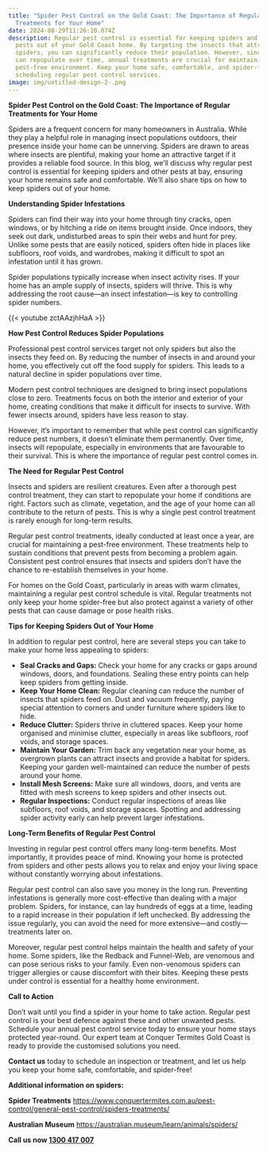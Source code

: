 ```yaml
---
title: "Spider Pest Control on the Gold Coast: The Importance of Regular
  Treatments for Your Home"
date: 2024-08-29T11:26:10.074Z
description: Regular pest control is essential for keeping spiders and other
  pests out of your Gold Coast home. By targeting the insects that attract
  spiders, you can significantly reduce their population. However, since pests
  can repopulate over time, annual treatments are crucial for maintaining a
  pest-free environment. Keep your home safe, comfortable, and spider-free by
  scheduling regular pest control services.
image: img/untitled-design-2-.png
---
```

**Spider Pest Control on the Gold Coast: The Importance of Regular Treatments for Your Home**

Spiders are a frequent concern for many homeowners in Australia. While they play a helpful role in managing insect populations outdoors, their presence inside your home can be unnerving. Spiders are drawn to areas where insects are plentiful, making your home an attractive target if it provides a reliable food source. In this blog, we’ll discuss why regular pest control is essential for keeping spiders and other pests at bay, ensuring your home remains safe and comfortable. We’ll also share tips on how to keep spiders out of your home.

**Understanding Spider Infestations**

Spiders can find their way into your home through tiny cracks, open windows, or by hitching a ride on items brought inside. Once indoors, they seek out dark, undisturbed areas to spin their webs and hunt for prey. Unlike some pests that are easily noticed, spiders often hide in places like subfloors, roof voids, and wardrobes, making it difficult to spot an infestation until it has grown.

Spider populations typically increase when insect activity rises. If your home has an ample supply of insects, spiders will thrive. This is why addressing the root cause—an insect infestation—is key to controlling spider numbers.

{{< youtube zctAAzjhHaA >}}

**How Pest Control Reduces Spider Populations**

Professional pest control services target not only spiders but also the insects they feed on. By reducing the number of insects in and around your home, you effectively cut off the food supply for spiders. This leads to a natural decline in spider populations over time.

Modern pest control techniques are designed to bring insect populations close to zero. Treatments focus on both the interior and exterior of your home, creating conditions that make it difficult for insects to survive. With fewer insects around, spiders have less reason to stay.

However, it’s important to remember that while pest control can significantly reduce pest numbers, it doesn’t eliminate them permanently. Over time, insects will repopulate, especially in environments that are favourable to their survival. This is where the importance of regular pest control comes in.

**The Need for Regular Pest Control**

Insects and spiders are resilient creatures. Even after a thorough pest control treatment, they can start to repopulate your home if conditions are right. Factors such as climate, vegetation, and the age of your home can all contribute to the return of pests. This is why a single pest control treatment is rarely enough for long-term results.

Regular pest control treatments, ideally conducted at least once a year, are crucial for maintaining a pest-free environment. These treatments help to sustain conditions that prevent pests from becoming a problem again. Consistent pest control ensures that insects and spiders don’t have the chance to re-establish themselves in your home.

For homes on the Gold Coast, particularly in areas with warm climates, maintaining a regular pest control schedule is vital. Regular treatments not only keep your home spider-free but also protect against a variety of other pests that can cause damage or pose health risks.

**Tips for Keeping Spiders Out of Your Home**

In addition to regular pest control, here are several steps you can take to make your home less appealing to spiders:

* **Seal Cracks and Gaps:** Check your home for any cracks or gaps around windows, doors, and foundations. Sealing these entry points can help keep spiders from getting inside.
* **Keep Your Home Clean:** Regular cleaning can reduce the number of insects that spiders feed on. Dust and vacuum frequently, paying special attention to corners and under furniture where spiders like to hide.
* **Reduce Clutter:** Spiders thrive in cluttered spaces. Keep your home organised and minimise clutter, especially in areas like subfloors, roof voids, and storage spaces.
* **Maintain Your Garden:** Trim back any vegetation near your home, as overgrown plants can attract insects and provide a habitat for spiders. Keeping your garden well-maintained can reduce the number of pests around your home.
* **Install Mesh Screens:** Make sure all windows, doors, and vents are fitted with mesh screens to keep spiders and other insects out.
* **Regular Inspections:** Conduct regular inspections of areas like subfloors, roof voids, and storage spaces. Spotting and addressing spider activity early can help prevent larger infestations.

**Long-Term Benefits of Regular Pest Control**

Investing in regular pest control offers many long-term benefits. Most importantly, it provides peace of mind. Knowing your home is protected from spiders and other pests allows you to relax and enjoy your living space without constantly worrying about infestations.

Regular pest control can also save you money in the long run. Preventing infestations is generally more cost-effective than dealing with a major problem. Spiders, for instance, can lay hundreds of eggs at a time, leading to a rapid increase in their population if left unchecked. By addressing the issue regularly, you can avoid the need for more extensive—and costly—treatments later on.

Moreover, regular pest control helps maintain the health and safety of your home. Some spiders, like the Redback and Funnel-Web, are venomous and can pose serious risks to your family. Even non-venomous spiders can trigger allergies or cause discomfort with their bites. Keeping these pests under control is essential for a healthy home environment.

**Call to Action**

Don’t wait until you find a spider in your home to take action. Regular pest control is your best defence against these and other unwanted pests. Schedule your annual pest control service today to ensure your home stays protected year-round. Our expert team at Conquer Termites Gold Coast is ready to provide the customised solutions you need.

**Contact us** today to schedule an inspection or treatment, and let us help you keep your home safe, comfortable, and spider-free!

**Additional information on spiders:** 

**Spider Treatments** <https://www.conquertermites.com.au/pest-control/general-pest-control/spiders-treatments/>

**Australian Museum** <https://australian.museum/learn/animals/spiders/>

**Call us now [1300 417 007](tel:1300417007)**